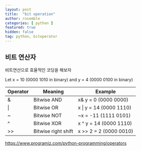 ```yaml
---
layout: post
title:  "bit operation"
author: rosemble
categories: [ python ]
featured: true
hidden: false
tag: python, bitoperator
---
```

## 비트 연산자 

비트연산으로 효율적인 코딩을 해보자


Let x = 10 (0000 1010 in binary) and y = 4 (0000 0100 in binary)

| Operator | Meaning             | Example                |
|----------|---------------------|------------------------|
| &        | Bitwise AND         | x& y = 0 (0000 0000)   |
| \|       | Bitwise OR          | x \| y = 14 (0000 1110) |
| ~        | Bitwise NOT         | ~x = -11 (1111 0101)   |
| ^        | Bitwise XOR         | x ^ y = 14 (0000 1110) |
| >>       | Bitwise right shift | x >> 2 = 2 (0000 0010)  |


https://www.programiz.com/python-programming/operators